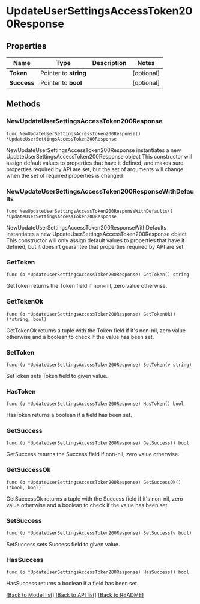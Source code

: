 # UpdateUserSettingsAccessToken200Response

## Properties

Name | Type | Description | Notes
------------ | ------------- | ------------- | -------------
**Token** | Pointer to **string** |  | [optional] 
**Success** | Pointer to **bool** |  | [optional] 

## Methods

### NewUpdateUserSettingsAccessToken200Response

`func NewUpdateUserSettingsAccessToken200Response() *UpdateUserSettingsAccessToken200Response`

NewUpdateUserSettingsAccessToken200Response instantiates a new UpdateUserSettingsAccessToken200Response object
This constructor will assign default values to properties that have it defined,
and makes sure properties required by API are set, but the set of arguments
will change when the set of required properties is changed

### NewUpdateUserSettingsAccessToken200ResponseWithDefaults

`func NewUpdateUserSettingsAccessToken200ResponseWithDefaults() *UpdateUserSettingsAccessToken200Response`

NewUpdateUserSettingsAccessToken200ResponseWithDefaults instantiates a new UpdateUserSettingsAccessToken200Response object
This constructor will only assign default values to properties that have it defined,
but it doesn't guarantee that properties required by API are set

### GetToken

`func (o *UpdateUserSettingsAccessToken200Response) GetToken() string`

GetToken returns the Token field if non-nil, zero value otherwise.

### GetTokenOk

`func (o *UpdateUserSettingsAccessToken200Response) GetTokenOk() (*string, bool)`

GetTokenOk returns a tuple with the Token field if it's non-nil, zero value otherwise
and a boolean to check if the value has been set.

### SetToken

`func (o *UpdateUserSettingsAccessToken200Response) SetToken(v string)`

SetToken sets Token field to given value.

### HasToken

`func (o *UpdateUserSettingsAccessToken200Response) HasToken() bool`

HasToken returns a boolean if a field has been set.

### GetSuccess

`func (o *UpdateUserSettingsAccessToken200Response) GetSuccess() bool`

GetSuccess returns the Success field if non-nil, zero value otherwise.

### GetSuccessOk

`func (o *UpdateUserSettingsAccessToken200Response) GetSuccessOk() (*bool, bool)`

GetSuccessOk returns a tuple with the Success field if it's non-nil, zero value otherwise
and a boolean to check if the value has been set.

### SetSuccess

`func (o *UpdateUserSettingsAccessToken200Response) SetSuccess(v bool)`

SetSuccess sets Success field to given value.

### HasSuccess

`func (o *UpdateUserSettingsAccessToken200Response) HasSuccess() bool`

HasSuccess returns a boolean if a field has been set.


[[Back to Model list]](../README.md#documentation-for-models) [[Back to API list]](../README.md#documentation-for-api-endpoints) [[Back to README]](../README.md)


